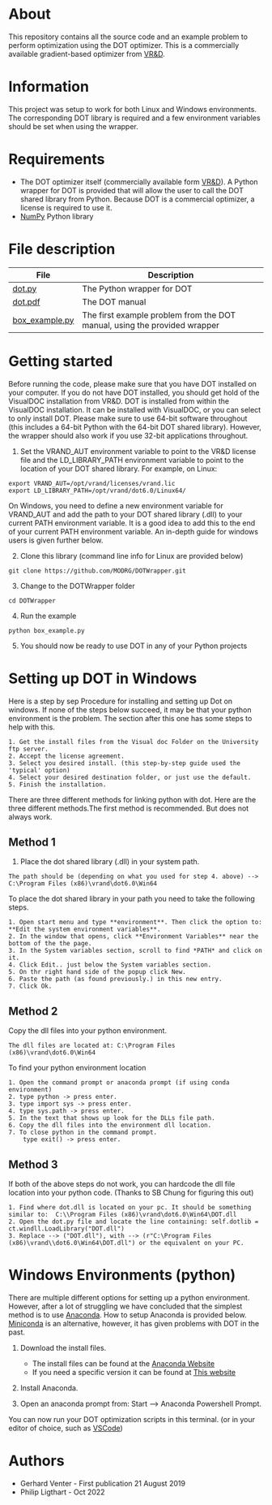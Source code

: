 # About
This repository contains all the source code and an example problem to perform optimization using the DOT optimizer.  This is a commercially available gradient-based optimizer from [VR&D](http://www.vrand.com).

# Information
This project was setup to work for both Linux and Windows environments.  The corresponding DOT library is required and a few environment variables should be set when using the wrapper.

# Requirements
- The DOT optimizer itself (commercially available form [VR&D](http://www.vrand.com)).  A Python wrapper for DOT is provided that will allow the user to call the DOT shared library from Python.  Because DOT is a commercial optimizer, a license is required to use it.
- [NumPy](http://www.numpy.org/) Python library


# File description
| File        | Description  |
| ------------- |-------------|
| [dot.py](https://github.com/MODRG/DOTWrapper/blob/master/dot.py)  | The Python wrapper for DOT |
| [dot.pdf](https://github.com/MODRG/DOTWrapper/blob/master/dot.pdf) | The DOT manual |
| [box_example.py](https://github.com/MODRG/DOTWrapper/blob/master/box_example.py) | The first example problem from the DOT manual, using the provided wrapper |

# Getting started
Before running the code, please make sure that you have DOT installed on your computer.  If you do not have DOT installed, you should get hold of the VisualDOC installation from VR&D.  DOT is installed from within the VisualDOC installation.  It can be installed with VisualDOC, or you can select to only install DOT.  Please make sure to use 64-bit software throughout (this includes a 64-bit Python with the 64-bit DOT shared library).  However, the wrapper should also work if you use 32-bit applications throughout.

1. Set the VRAND_AUT environment variable to point to the VR&D license file and the LD_LIBRARY_PATH environment variable to point to the location of your DOT shared library.  For example, on Linux:
```
export VRAND_AUT=/opt/vrand/licenses/vrand.lic
export LD_LIBRARY_PATH=/opt/vrand/dot6.0/Linux64/
```
On Windows, you need to define a new environment variable for VRAND_AUT and add the path to your DOT shared library (.dll) to your current PATH environment variable.  It is a good idea to add this to the end of your current PATH environment variable. An in-depth guide for windows users is given further below.


2. Clone this library (command line info for Linux are provided below)
```
git clone https://github.com/MODRG/DOTWrapper.git
```

3. Change to the DOTWrapper folder
```
cd DOTWrapper
```

4. Run the example
```
python box_example.py
```

5. You should now be ready to use DOT in any of your Python projects


# Setting up DOT in Windows
Here is a step by sep Procedure for installing and setting up Dot on windows. If none of the steps below succeed, it may be that your python environment is the problem. The section after this one has some steps to help with this.

    1. Get the install files from the Visual doc Folder on the University ftp server.
    2. Accept the license agreement.
    3. Select you desired install. (this step-by-step guide used the 'typical' option)
    4. Select your desired destination folder, or just use the default.
    5. Finish the installation.

There are three different methods for linking python with dot. Here are the three different methods.The first method is recommended. But does not always work.

## Method 1

1. Place the dot shared library (.dll) in your system path.
```
The path should be (depending on what you used for step 4. above) --> C:\Program Files (x86)\vrand\dot6.0\Win64
```
To place the dot shared library in your path you need to take the following steps.
```
1. Open start menu and type **environment**. Then click the option to: **Edit the system environment variables**.
2. In the window that opens, click **Environment Variables** near the bottom of the the page.
3. In the System variables section, scroll to find *PATH* and click on it.
4. Click Edit.. just below the System variables section.
5. On thr right hand side of the popup click New.
6. Paste the path (as found previously.) in this new entry.
7. Click Ok.
```
## Method 2

Copy the dll files into your python environment.
```
The dll files are located at: C:\Program Files (x86)\vrand\dot6.0\Win64
```
To find your python environment location
```
1. Open the command prompt or anaconda prompt (if using conda environment)
2. type python -> press enter.
3. type import sys -> press enter.
4. type sys.path -> press enter.
5. In the text that shows up look for the DLLs file path. 
6. Copy the dll files into the environment dll location.
7. To close python in the command prompt.
    type exit() -> press enter.
```

## Method 3

If both of the above steps do not work, you can hardcode the dll file location into your python code. (Thanks to SB Chung for figuring this out)
```
1. Find where dot.dll is located on your pc. It should be something similar to:  C:\\Program Files (x86)\vrand\dot6.0\Win64\DOT.dll
2. Open the dot.py file and locate the line containing: self.dotlib = ct.windll.LoadLibrary("DOT.dll")
3. Replace --> ("DOT.dll"), with --> (r"C:\Program Files (x86)\vrand\\dot6.0\Win64\DOT.dll") or the equivalent on your PC.
```

# Windows Environments (python)

There are multiple different options for setting up a python environment. However, after a lot of struggling we have concluded that the simplest method is to use [Anaconda](https://www.anaconda.com/products/distribution). How to setup Anaconda is provided below. [Miniconda](https://docs.conda.io/en/latest/miniconda.html#miniconda) is an alternative, however, it has given problems with DOT in the past.

1. Download the install files.

    * The install files can be found at the [Anaconda Website](https://www.anaconda.com/products/distribution)
    * If you need a specific version it can be found at [This website](https://repo.anaconda.com/archive/)


2. Install Anaconda.
3. Open an anaconda prompt from: Start --> Anaconda Powershell Prompt.


You can now run your DOT optimization scripts in this terminal. (or in your editor of choice, such as [VSCode](https://code.visualstudio.com/))



# Authors
- Gerhard Venter - First publication 21 August 2019
- Philip Ligthart - Oct 2022
